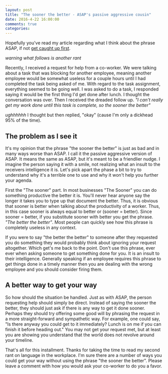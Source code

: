 ```yaml
---
layout: post
title: "The sooner the better - ASAP's passive aggressive cousin"
date: 2016-4-22 16:00:00
comments: true
categories: 
---
```


Hopefully you've read my article regarding what I think about the phrase ASAP, if not [get caught up first](http://www.jefferydurand.com/leadership/management/philosophy/2015/12/16/asap-is-toxic-avoid-it-as-soon-as-possible.html).

*warning what follows is another rant*

Recently, I received a request for help from a co-worker. We were talking about a task that was blocking for another employee, meaning another employee would be somewhat useless for a couple hours until I had completed the task being asked of me.  With regard to the task assignment, everything seemed to be going well. I was asked to do a task, I responded saying it would be the first thing I'd get done after lunch.  I thought the conversation was over.  Then I received the dreaded follow up.  *"I can't really get my work done until this task is complete, so the sooner the better"*

*ughhhhhh* I thought but then replied, "okay" (cause I'm only a dickhead 95% of the time).

## The problem as I see it
It's my opinion that the phrase "the sooner the better" is just as bad and in many ways worse than ASAP.  I call it the passive aggressive version of ASAP.  It means the same as ASAP, but it's meant to be a friendlier nudge.  I imagine the person saying it with a smile, not realizing what an insult to the receivers intelligence it is.  Let's pick apart the phase a bit to try to understand why it's a terrible one to use and why it won't help you further your agenda.

First the "The sooner" part.  In most businesses "The Sooner" you can do something productive the better it is.  You'll never hear anyone say the longer it takes you to type up that document the better.  Thus, it is obvious that sooner is better when talking about the productivity of a worker.  Thus, in this case sooner is always equal to better or (sooner = better).  Since sooner = better, if you substitute sooner with better you get the phrase.  *"The better the better"*.  Most people can quickly see how this phrase is completely useless in any context.  

If you were to say "the better the better" to someone after they requested you do something they would  probably think about ignoring your request altogether.  Which get's me back to the point.  Don't use this phrase, ever ever when asking someone to get something done for you.  It is an insult to their intelligence.  Generally speaking if an employee requires this phrase to get things done in a timely manner then you are dealing with the wrong employee and you should consider firing them.

## A better way to get your way
So how should the situation be handled.  Just as with ASAP, the person requesting help should simply be direct.  Instead of saying the sooner the better, they should just ask if there is any way to get it done sooner.  Perhaps they should try offering some good will by phrasing the request in a more straight-forward and sympathetic way.  For example, one could say, "Is there anyway you could get to it immediately? Lunch is on me if you can finish it before heading out."  You may not get your request met, but at least you are showing you understand that the world does not revolve around your timeline.  

That's all for this installment. Thanks for taking the time to read my second rant on language in the workplace.  I'm sure there are a number of ways you could get your way without using the phrase "the sooner the better".  Please leave a comment with how you would ask your co-worker to do you a favor.

